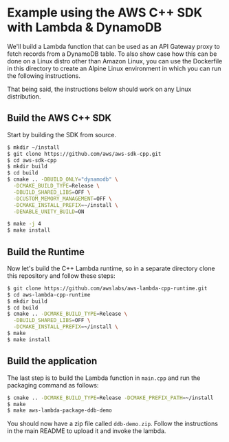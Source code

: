 # Example using the AWS C++ SDK with Lambda & DynamoDB

We'll build a Lambda function that can be used as an API Gateway proxy to fetch records from a DynamoDB table.
To also show case how this can be done on a Linux distro other than Amazon Linux, you can use the Dockerfile in this directory to create an Alpine Linux environment in which you can run the following instructions.

That being said, the instructions below should work on any Linux distribution.

## Build the AWS C++ SDK
Start by building the SDK from source.
```bash
$ mkdir ~/install
$ git clone https://github.com/aws/aws-sdk-cpp.git
$ cd aws-sdk-cpp
$ mkdir build
$ cd build
$ cmake .. -DBUILD_ONLY="dynamodb" \
  -DCMAKE_BUILD_TYPE=Release \
  -DBUILD_SHARED_LIBS=OFF \
  -DCUSTOM_MEMORY_MANAGEMENT=OFF \
  -DCMAKE_INSTALL_PREFIX=~/install \
  -DENABLE_UNITY_BUILD=ON

$ make -j 4
$ make install
```

## Build the Runtime
Now let's build the C++ Lambda runtime, so in a separate directory clone this repository and follow these steps:

```bash
$ git clone https://github.com/awslabs/aws-lambda-cpp-runtime.git
$ cd aws-lambda-cpp-runtime
$ mkdir build
$ cd build
$ cmake .. -DCMAKE_BUILD_TYPE=Release \
  -DBUILD_SHARED_LIBS=OFF \
  -DCMAKE_INSTALL_PREFIX=~/install \
$ make
$ make install
```

## Build the application
The last step is to build the Lambda function in `main.cpp` and run the packaging command as follows:

```bash
$ cmake .. -DCMAKE_BUILD_TYPE=Release -DCMAKE_PREFIX_PATH=~/install
$ make
$ make aws-lambda-package-ddb-demo
```

You should now have a zip file called `ddb-demo.zip`. Follow the instructions in the main README to upload it and invoke the lambda.
